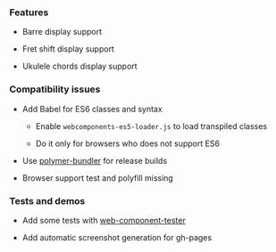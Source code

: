 

### Features

- Barre display support

- Fret shift display support

- Ukulele chords display support


### Compatibility issues

- Add Babel for ES6 classes and syntax

	- Enable `webcomponents-es5-loader.js` to load transpiled classes
	
	- Do it only for browsers who does not support ES6
	
- Use [polymer-bundler](https://github.com/Polymer/polymer-bundler) for release builds

- Browser support test and polyfill missing


### Tests and demos

- Add some tests with [web-component-tester](https://github.com/Polymer/web-component-tester)

- Add automatic screenshot generation for gh-pages
